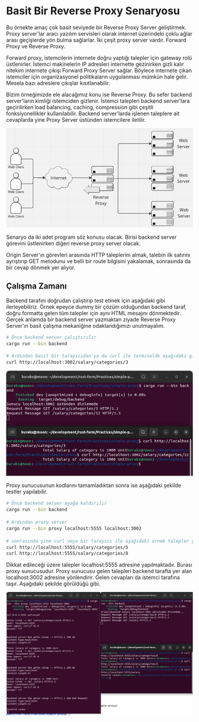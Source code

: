 # Basit Bir Reverse Proxy Senaryosu

Bu örnekte amaç çok basit seviyede bir Reverse Proxy Server geliştirmek. Proxy server'lar aracı yazılım servisleri olarak internet üzerindeki çoklu ağlar arası geçişlerde yön bulma sağlarlar. İki çeşit proxy server vardır. Forward Proxy ve Reverse Proxy.

Forward proxy, istemcilerin internete doğru yaptığı talepler için gateway rolü üstlenirler. İstemci makinelerin IP adresleri internette gezinirken gizli kalır nitekim internete çıkışı Forward Proxy Server sağlar. Böylece internete çıkan istemciler için organizasyonel politikaların uygulanması mümkün hale gelir. Mesela bazı adreslere çıkışlar kısıtlanabilir.

Bizim örneğimizde ele alacağımız konu ise Reverse Proxy. Bu sefer backend server'ların kimliği istemciden gizlenir. İstemci talepleri backend server'lara geçirilirken load balancing, caching, compression gibi çeşitli fonksiyonellikler kullanılabilir. Backend server'larda işlenen taleplere ait cevaplarda yine Proxy Server üstünden istemcilere iletilir.

![simple_proxy_01.png](simple_proxy_01.png)

Senaryo da iki adet program söz konusu olacak. Birisi backend server görevini üstlenirken diğeri reverse proxy server olacak.

Origin Server'ın görevleri arasında HTTP taleplerini almak, talebin ilk satırını ayrıştırıp GET metodunu ve belli bir route bilgisini yakalamak, sonrasında da bir cevap dönmek yer alıyor.

## Çalışma Zamanı

Backend tarafını doğrudan çalıştırıp test etmek için aşağıdaki gibi ilerleyebiliriz. Örnek epeyce dummy bir çözüm olduğundan backend taraf, doğru formatta gelen tüm talepler için aynı HTML mesajını dönmektedir. Gerçek anlamda bir backend server yazmaktan ziyade Reverse Proxy Server'ın basit çalışma mekaniğine odaklandığımızı unutmayalım.

```bash
# Önce backend server çalıştırılır
cargo run --bin backend

# Ardından basit bir tarayıcıdan ya da curl ile terminalde aşağıdaki gibi talep gönderilir.
curl http://localhost:3002/salary/categories/3
```

![simple_proxy_02.png](simple_proxy_02.png)

Proxy sunucusunun kodlarını tamamladıktan sonra ise aşağıdaki şekilde testler yapılabilir.

```bash
# Önce backend server ayağa kaldırılır
cargo run --bin backend

# Ardından proxy server
cargo run --bin proxy localhost:5555 localhost:3002

# sonrasında yine curl veya bir tarayıcı ile aşağıdaki örnek talepler yapılır
curl http://localhost:5555/salary/categories/5
curl http://localhost:5555/salary/categories/8
```

Dikkat edileceği üzere talepler localhost:5555 adresine yapılmaktadır. Burası proxy sunucusudur. Proxy sunucusu gelen talepleri backend tarafta yer alan localhost:3002 adresine yönlendirir. Gelen cevapları da istemci tarafına taşır. Aşağıdaki şekilde görüldüğü gibi.

![simple_proxy_03.png](simple_proxy_03.png)